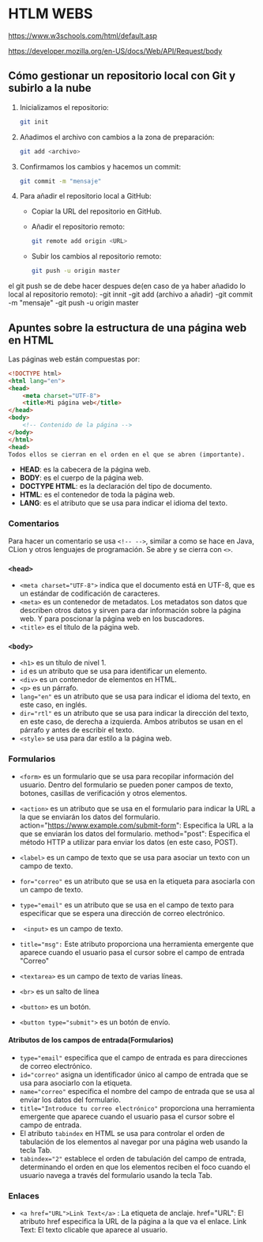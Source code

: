 # HTLM  WEBS 

https://www.w3schools.com/html/default.asp

https://developer.mozilla.org/en-US/docs/Web/API/Request/body

## Cómo gestionar un repositorio local con Git y subirlo a la nube

1. Inicializamos el repositorio:
    ```bash
    git init
    ```

2. Añadimos el archivo con cambios a la zona de preparación:
    ```bash
    git add <archivo>
    ```

3. Confirmamos los cambios y hacemos un commit:
    ```bash
    git commit -m "mensaje"
    ```

4. Para añadir el repositorio local a GitHub:
    - Copiar la URL del repositorio en GitHub.
    - Añadir el repositorio remoto:
        ```bash
        git remote add origin <URL>
        ```
   
    - Subir los cambios al repositorio remoto:
        ```bash
        git push -u origin master
        ```
el git push se de debe hacer despues de(en caso de ya haber añadido lo local al repositorio remoto):
-git innit
-git add (archivo a añadir)
-git commit -m "mensaje"
-git push -u origin master


## Apuntes sobre la estructura de una página web en HTML

Las páginas web están compuestas por:

```html
<!DOCTYPE html>
<html lang="en">
<head>
    <meta charset="UTF-8">
    <title>Mi página web</title>
</head>
<body>
    <!-- Contenido de la página -->
</body>
</html>
<head>
Todos ellos se cierran en el orden en el que se abren (importante).
```

- **HEAD**: es la cabecera de la página web.
- **BODY**: es el cuerpo de la página web.
- **DOCTYPE HTML**: es la declaración del tipo de documento.
- **HTML**: es el contenedor de toda la página web.
- **LANG**: es el atributo que se usa para indicar el idioma del texto.

### Comentarios

Para hacer un comentario se usa `<!-- -->`, similar a como se hace en Java, CLion y otros lenguajes de programación. Se abre y se cierra con `<>`.


### `<head>`

- `<meta charset="UTF-8">` indica que el documento está en UTF-8, que es un estándar de codificación de caracteres.
- `<meta>` es un contenedor de metadatos. Los metadatos son datos que describen otros datos y sirven para dar información sobre la página web. Y para poscionar la página web en los buscadores.
- `<title>` es el título de la página web.




### `<body>`

- `<h1>` es un título de nivel 1.
- `id` es un atributo que se usa para identificar un elemento.
- `<div>` es un contenedor de elementos en HTML.
- `<p>` es un párrafo.
- `lang="en"` es un atributo que se usa para indicar el idioma del texto, en este caso, en inglés.
- `dir="rtl"` es un atributo que se usa para indicar la dirección del texto, en este caso, de derecha a izquierda. Ambos atributos se usan en el párrafo y antes de escribir el texto.
- `<style>` se usa para dar estilo a la página web.


### Formularios
- `<form>` es un formulario que se usa para recopilar información del usuario. Dentro del formulario se pueden poner campos de texto, botones, casillas de verificación y otros elementos.

-  `<action>` es un atributo que se usa en el formulario para indicar la URL a la que se enviarán los datos del formulario.
   action="https://www.example.com/submit-form": Especifica la URL a la que se enviarán los datos del formulario.
   method="post": Especifica el método HTTP a utilizar para enviar los datos (en este caso, POST).

- `<label>` es un campo de texto que se usa para asociar un texto con un campo de texto.

- `for="correo"` es un atributo que se usa en la etiqueta para asociarla con un campo de texto.

- `type="email"` es un atributo que se usa en el campo de texto para especificar que se espera una dirección de correo electrónico.
- ` <input>` es un campo de texto.

- `title="msg":` Este atributo proporciona una herramienta emergente que aparece 
cuando el usuario pasa el cursor sobre el campo de entrada "Correo"

- `<textarea>` es un campo de texto de varias líneas.

- `<br>` es un salto de línea

- `<button>` es un botón.

- `<button type="submit">` es un botón de envío.

#### Atributos de los campos de entrada(Formularios)

- `type="email"` especifica que el campo de entrada es para direcciones de correo electrónico.
- `id="correo"` asigna un identificador único al campo de entrada que se usa para asociarlo con la etiqueta.
- `name="correo"` especifica el nombre del campo de entrada que se usa al enviar los datos del formulario.
- `title="Introduce tu correo electrónico"` proporciona una herramienta emergente que aparece cuando el usuario pasa el cursor sobre el campo de entrada.
- El atributo `tabindex` en HTML se usa para controlar el orden de tabulación de los elementos al navegar por una página web usando la tecla Tab.
- `tabindex="2"` establece el orden de tabulación del campo de entrada, determinando el orden en que los elementos reciben el foco cuando el usuario navega a través del formulario usando la tecla Tab.


### Enlaces
- `<a href="URL">Link Text</a>`
<a>: La etiqueta de anclaje.
href="URL": El atributo href especifica la URL de la página a la que va el enlace.
Link Text: El texto clicable que aparece al usuario.



